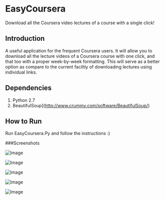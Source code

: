# EasyCoursera
Download all the Coursera video lectures of a course with a single click!


## Introduction
A useful application for the frequent Coursera users.
It will allow you to download all the lecture videos of a Coursera course with one click, and that too with a proper week-by-week formatting.
This will serve as a better option as compare to the current faciltiy of downloading lectures using individual links.

## Dependencies

1. Python 2.7
2. BeautifulSoup](http://www.crummy.com/software/BeautifulSoup/)

## How to Run
Run EasyCoursera.Py and follow the instructions :)

###Screenshots

![Image](https://github.com/beingcooper/EasyCoursera/blob/master/images/sc1.png)

![Image](https://github.com/beingcooper/EasyCoursera/blob/master/images/sc2.png)

![Image](https://github.com/beingcooper/EasyCoursera/blob/master/images/sc3.png)

![Image](https://github.com/beingcooper/EasyCoursera/blob/master/images/sc4.png)

![Image](https://github.com/beingcooper/EasyCoursera/blob/master/images/sc5.png)